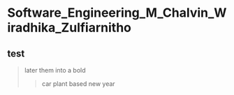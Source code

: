# Software_Engineering_M_Chalvin_Wiradhika_Zulfiarnitho

## test

> later them into a bold
>
>> car plant based new year
